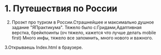 # 1. Путешествия по России

2. Проэкт про туризм в России.Страшнейшее и максимально душное задание "ЯПрактикума".
Тяжело было с:Гридами,Адаптивная верстка, брейкпоинты (оч тяжело, кажется что лучше делать mobile first)
Много инфы, тяжело все запомнить, много нового и важного.

3.Открываешь Index.html в браузере.

